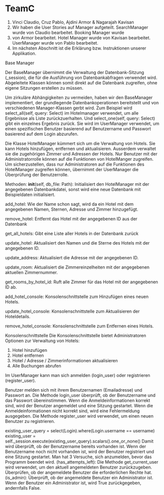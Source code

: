  # TeamC

1. Vinci Claudio, Cruz Pablo, Ajdini Armor & Nagarajah Kavisan
2. Wir haben die User Stories auf Manager aufgeteilt. SearchManager wurde von Claudio bearbeitet. Booking Manager wurde 
3. von Armor bearbeitet. Hotel Manager wurde von Kavisan bearbeitet. UserManager wurde von Pablo bearbeitet.
3. Im nächsten Abschnitt ist die Erklärung bzw. Instruktionen unserer Applikation.


Base Manager

Der BaseManager übernimmt die Verwaltung der Datenbank-Sitzung (_session), die für die Ausführung von Datenbankabfragen
verwendet wird. Abgeleitete Klassen können somit direkt auf die Datenbank zugreifen, 
ohne eigene Sitzungen erstellen zu müssen.

Um zirkuläre Abhängigkeiten zu vermeiden, haben wir den BaseManager implementiert, der grundlegende Datenbankoperationen
bereitstellt und von verschiedenen Manager-Klassen gerbt wird.
Zum Beispiel wird select_all(self, query: Select)
im Hotelmanager verwendet, um alle Ergebnisse als Liste zurückzuerhalten.
Und select_one(self, query: Select)
gibt ein einzelnes Ergebnis zurück. Sie wird im UserManager verwendet, 
um einen spezifischen Benutzer basierend auf Benutzername und Passwort basierend auf dem Login abzurufen.


Die Klasse HotelManager kümmert sich um die Verwaltung von Hotels. Sie kann Hotels hinzufügen, entfernen und
aktualisieren. Ausserdem verwaltet sie die zugehörigen Zimmer und Adressen der Hotels.
Nur Benutzer mit der Administratorrolle können auf die Funktionen von HotelManger zugreifen.
Um sicherzustellen, dass nur Administratoren auf die Funktionen des HotelManager zugreifen können, 
übernimmt der UserManager die Überprüfung der Benutzerrolle.

Methoden:
__init__(self, db_file: Path): Initialisiert den HotelManager mit der angegebenen Datenbankdatei, sonst wird 
eine neue Datenbank mit Beispieldaten initialisiert.

add_hotel: Wie der Name schon sagt, wird da ein Hotel mit dem angegebenen Namen, Sternen, Adresse und Zimmer
hinzugefügt.

remove_hotel: Entfernt das Hotel mit der angegebenen ID aus der Datenbank

get_all_hotels: Gibt eine Liste aller Hotels in der Datenbank zurück

update_hotel: Aktualisiert den Namen und die Sterne des Hotels mit der angegebenen ID.

update_address: Aktualisiert die Adresse mit der angegebenen ID.

update_room: Aktualisiert die Zimmereinzelheiten mit der angegebenen aktuellen Zimmernummer.

get_rooms_by_hotel_id: Ruft alle Zimmer für das Hotel mit der angegebenen ID ab.

add_hotel_console: Konsolenschnittstelle zum Hinzufügen eines neuen Hotels.

update_hotel_console: Konsolenschnittstelle zum Aktualisieren der Hoteldetails.

remove_hotel_console: Konsolenschnittstelle zum Entfernen eines Hotels.

Konsolenschnittstelle
Die Konsolenschnittstelle bietet Administratoren Optionen zur Verwaltung von Hotels:
1. Hotel hinzufügen
2. Hotel entfernen
3. Hotel / Adresse / Zimmerinformationen aktualisieren
4. Alle Buchungen abrufen

Im UserManager kann man sich anmelden (login_user) oder registrieren (register_user).

Benutzer melden sich mit ihrem Benutzernamen (Emailadresse) und Passwort an.
Die Methode login_user überprüft, ob der Benutzername und das Passwort übereinstimmen.
Wenn die Anmeldeinformationen korrekt sind, wird der Benutzer angemeldet und eine Sitzung gestartet.
Wenn die Anmeldeinformationen nicht korrekt sind, wird eine Fehlermeldung ausgegeben.
Die Methode register_user wird verwendet, um einen neuen Benutzer zu registrieren.

 existing_user_query = select(Login).where(Login.username == username)
            existing_user = self._session.execute(existing_user_query).scalars().one_or_none()
Damit wird überprüft, ob der Benutzername bereits vorhanden ist. 
Wenn der Benutzername noch nicht vorhanden ist, wird der Benutzer registriert und eine Sitzung gestartet.
Man hat 3 Versuche, sich anzumelden, bevor das Programm beendet wird.
(has_attempts_left):
Die Methode get_current_user wird verwendet, um den aktuell angemeldeten Benutzer zurückzugeben.
Überprüfen, ob der angemeldete Benutzer die erforderlichen Rechte hat.
(is_admin): Überprüft, ob der angemeldete Benutzer ein Administrator ist.
Wenn der Benutzer ein Administrator ist, wird True zurückgegeben, andernfalls False.






